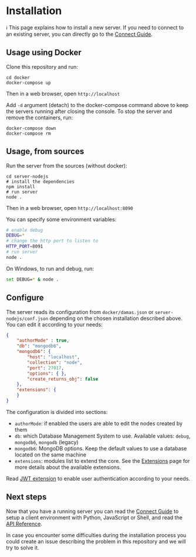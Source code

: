 # Installation
:information_source: This page explains how to install a new server. If you need to connect to an existing server, you can directly go to the [Connect Guide](2-Connect.md).


## Usage using Docker
Clone this repository and run:
```
cd docker
docker-compose up
```
Then in a web browser, open `http://localhost`

Add `-d` argument (detach) to the docker-compose command above to keep the servers running after closing the console. To stop the server and remove the containers, run:
```shell
docker-compose down
docker-compose rm
```
## Usage, from sources
Run the server from the sources (without docker):
```
cd server-nodejs
# install the dependencies
npm install
# run server
node .
```
Then in a web browser, open `http://localhost:8090`

You can specify some environment variables:
```sh
# enable debug
DEBUG=*
# change the http port to listen to
HTTP_PORT=8091
# run server
node .
```
On Windows, to run and debug, run:
```sh
set DEBUG=* & node .
```

## Configure
The server reads its configuration from `docker/damas.json` or `server-nodejs/conf.json` depending on the chosen installation described above. You can edit it according to your needs:

```json
{                                                                                                                     
    "authorMode" : true,
    "db": "mongodb6",
    "mongodb6": {
        "host": "localhost",
        "collection": "node",
        "port": 27017,
        "options": { },
        "create_returns_obj": false
    },
    "extensions": {
    }
}
```
The configuration is divided into sections:
* `authorMode`: if enabled the users are able to edit the nodes created by them
* `db`: which Database Management System to use. Available values: `debug`, `mongodb6`, `mongodb` (legacy)
* `mongodb6`: MongoDB options. Keep the default values to use a database located on the same machine
* `extensions`: modules list to extend the core. See the [Extensions](Extensions.md) page for more details about the available extensions.

Read [JWT extension](Extensions.md#jwt) to enable user authentication according to your needs.

##  Next steps
Now that you have a running server you can read the [Connect Guide](2-Connect.md) to setup a client environment with Python, JavaScript or Shell, and read the [API Reference](3-API-Reference.md).

In case you encounter some difficulties during the installation process you could create an issue describing the problem in this repository and we will try to solve it.
